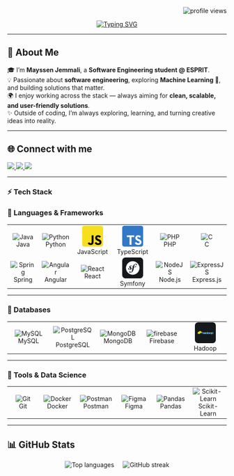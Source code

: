<!-- Header GIF -->
<!-- ![👋 Hi, I'm Mayssen Jemmali](https://user-images.githubusercontent.com/10498744/210012254-234538ff-d198-48aa-8964-37e6fd45d227.gif) -->

<!-- Profile views -->
<p align="right">
  <img src="https://komarev.com/ghpvc/?username=mayssenjemmali&label=Profile%20views&color=0e75b6&style=flat" alt="profile views" />
</p>

<!-- Typing SVG -->
<p align="center">
  <a href="https://git.io/typing-svg">
    <img src="https://readme-typing-svg.herokuapp.com?font=Fira+Code&size=24&duration=3000&pause=1000&color=467FF7&center=true&vCenter=true&width=600&lines=Hi+%F0%9F%91%8B%2C+I'm+Mayssen+Jemmali" alt="Typing SVG" />
  </a>
</p>

---

## 👋 About Me  

🎓 I’m **Mayssen Jemmali**, a **Software Engineering student @ ESPRIT**.  
💡 Passionate about **software engineering**, exploring **Machine Learning 🤖**, and building solutions that matter.  
🌍 I enjoy working across the stack — always aiming for **clean, scalable, and user-friendly solutions**.  
✨ Outside of coding, I’m always exploring, learning, and turning creative ideas into reality.  

---

## 🌐 Connect with me  

<p>
  <a href="https://www.linkedin.com/in/mayssenjemmali" target="_blank">
    <img src="https://img.shields.io/badge/LinkedIn-0077B5?logo=linkedin&logoColor=white" height="28" />
  </a>
  <a href="mailto:MohamedMayssen.Jemmali@esprit.tn" target="_blank">
    <img src="https://img.shields.io/badge/Gmail-D14836?logo=gmail&logoColor=white" height="28" />
  </a>
  <a href="https://discord.com/users/296302917818908673" target="_blank">
  <img src="https://img.shields.io/badge/Discord-5865F2?logo=discord&logoColor=white" height="28" />
</a>

</p>

---

### ⚡ Tech Stack  
### 🔹 Languages & Frameworks  
<div>
<table>
  <tr>
    <td align="center" width="96"><img src="https://github.com/syvixor/skills-icons/raw/main/icons/java.svg" width="48" height="48" alt="Java" /><br>Java</td>
    <td align="center" width="96"><img src="https://github.com/syvixor/skills-icons/raw/main/icons/python.svg" width="48" height="48" alt="Python" /><br>Python</td>
    <td align="center" width="96"><img src="https://github.com/syvixor/skills-icons/raw/main/icons/javascript.svg" width="48" height="48" alt="JavaScript" /><br>JavaScript</td>
    <td align="center" width="96"><img src="https://github.com/syvixor/skills-icons/raw/main/icons/typescript.svg" width="48" height="48" alt="TypeScript" /><br>TypeScript</td>
    <td align="center" width="96"><img src="https://github.com/syvixor/skills-icons/raw/main/icons/php.svg" width="48" height="48" alt="PHP" /><br>PHP</td>
    <td align="center" width="96"><img src="https://github.com/syvixor/skills-icons/raw/main/icons/c.svg" width="48" height="48" alt="C" /><br>C</td>
  </tr>
  <tr>
    <td align="center" width="96"><img src="https://github.com/syvixor/skills-icons/raw/main/icons/spring.svg" width="48" height="48" alt="Spring" /><br>Spring</td>
    <td align="center" width="96"><img src="https://github.com/syvixor/skills-icons/raw/main/icons/angularjs.svg" width="48" height="48" alt="Angular" /><br>Angular</td>
    <td align="center" width="96"><img src="https://github.com/syvixor/skills-icons/raw/main/icons/reactjs.svg" width="48" height="48" alt="React" /><br>React</td>
    <td align="center" width="96"><img src="https://github.com/syvixor/skills-icons/raw/main/icons/symfony.svg" width="48" height="48" alt="Symfony" /><br>Symfony</td>
    <td align="center" width="96"><img src="https://github.com/syvixor/skills-icons/raw/main/icons/nodejs.svg" width="48" height="48" alt="NodeJS" /><br>Node.js</td>
    <td align="center" width="96"><img src="https://github.com/syvixor/skills-icons/raw/main/icons/expressjs.svg" width="48" height="48" alt="ExpressJS" /><br>Express.js</td>
  </tr>
</table>
</div>

---

### 🔹 Databases  
<div>
<table>
  <tr>
    <td align="center" width="96"><img src="https://github.com/syvixor/skills-icons/raw/main/icons/mysql.svg" width="48" height="48" alt="MySQL" /><br>MySQL</td>
    <td align="center" width="96"><img src="https://github.com/syvixor/skills-icons/raw/main/icons/postgresql.svg" width="48" height="48" alt="PostgreSQL" /><br>PostgreSQL</td>
    <td align="center" width="96"><img src="https://github.com/syvixor/skills-icons/raw/main/icons/mongodb.svg" width="48" height="48" alt="MongoDB" /><br>MongoDB</td>
    <td align="center" width="96"><img src="https://github.com/syvixor/skills-icons/raw/main/icons/firebase.svg" width="48" height="48" alt="firebase" /><br>Firebase</td>
    <td align="center" width="96"><img src="https://github.com/syvixor/skills-icons/raw/main/icons/apachehadoop.svg" width="48" height="48" alt="Hadoop" /><br>Hadoop</td>
  </tr>
</table>
</div>

---

### 🔹 Tools & Data Science  
<div>
<table>
  <tr>
    <td align="center" width="96"><img src="https://github.com/syvixor/skills-icons/raw/main/icons/git.svg" width="48" height="48" alt="Git" /><br>Git</td>
    <td align="center" width="96"><img src="https://github.com/syvixor/skills-icons/raw/main/icons/docker.svg" width="48" height="48" alt="Docker" /><br>Docker</td>
    <td align="center" width="96"><img src="https://github.com/syvixor/skills-icons/raw/main/icons/postman.svg" width="48" height="48" alt="Postman" /><br>Postman</td>
    <td align="center" width="96"><img src="https://github.com/syvixor/skills-icons/raw/main/icons/figma.svg" width="48" height="48" alt="Figma" /><br>Figma</td>
    <td align="center" width="96"><img src="https://github.com/syvixor/skills-icons/raw/main/icons/pandas.svg" width="48" height="48" alt="Pandas" /><br>Pandas</td>
    <td align="center" width="96"><img src="https://github.com/syvixor/skills-icons/raw/main/icons/scikitlearn.svg" width="48" height="48" alt="Scikit-Learn" /><br>Scikit-Learn</td>
  </tr>
</table>
</div>



---

## 📊 GitHub Stats  

<div align="center" style="display: flex; justify-content: center; gap: 20px;">
  <img src="https://github-readme-stats.vercel.app/api/top-langs?username=mayssenjemmali&theme=react&layout=compact&langs_count=6&hide_border=false" alt="Top languages" height="180px"/>
  <img src="https://streak-stats.demolab.com/?user=mayssenjemmali&theme=react&hide_border=false" alt="GitHub streak" height="180px"/>
</div>

